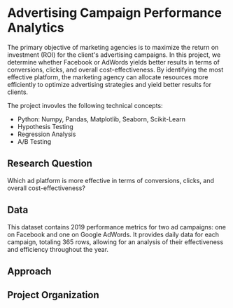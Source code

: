 # Advertising Campaign Performance Analytics

The primary objective of marketing agencies is to maximize the return on investment (ROI) for the client's advertising campaigns. In this project, we determine whether Facebook or AdWords yields better results in terms of conversions, clicks, and overall cost-effectiveness. 
By identifying the most effective platform, the marketing agency can allocate resources more efficiently to optimize advertising strategies and yield better results for clients.

The project invovles the following technical concepts:
- Python: Numpy, Pandas, Matplotlib, Seaborn, Scikit-Learn
- Hypothesis Testing
- Regression Analysis
- A/B Testing

## Research Question
Which ad platform is more effective in terms of conversions, clicks, and overall cost-effectiveness?

## Data
This dataset contains 2019 performance metrics for two ad campaigns: one on Facebook and one on Google AdWords. It provides daily data for each campaign, totaling 365 rows, allowing for an analysis of their effectiveness and efficiency throughout the year.

## Approach


## Project Organization
